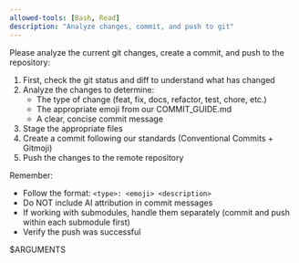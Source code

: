 ```yaml
---
allowed-tools: [Bash, Read]
description: "Analyze changes, commit, and push to git"
---
```


Please analyze the current git changes, create a commit, and push to the repository:

1. First, check the git status and diff to understand what has changed
2. Analyze the changes to determine:
   - The type of change (feat, fix, docs, refactor, test, chore, etc.)
   - The appropriate emoji from our COMMIT_GUIDE.md
   - A clear, concise commit message
3. Stage the appropriate files
4. Create a commit following our standards (Conventional Commits + Gitmoji)
5. Push the changes to the remote repository

Remember:
- Follow the format: `<type>: <emoji> <description>`
- Do NOT include AI attribution in commit messages
- If working with submodules, handle them separately (commit and push within each submodule first)
- Verify the push was successful

$ARGUMENTS